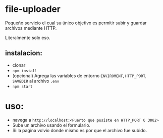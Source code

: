 # file-uploader
Pequeño servicio el cual su único objetivo es permitir subir y guardar archivos mediante HTTP.

Literalmente solo eso.

## instalacion:
- clonar
- `npm install`
- (opcional) Agrega las variables de entorno `ENVIROMENT`, `HTTP_PORT`, `SAVEDIR` al archivo `.env`
- `npm start`

# uso:
- navega a `http://localhost:<Puerto que pusiste en HTTP_PORT O 3002>`
- Sube un archivo usando el formulario.
- Si la pagina volvio donde mismo es por que el archivo fue subido.